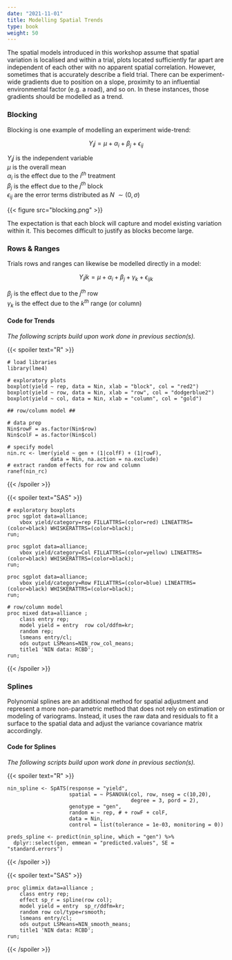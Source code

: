 ```yaml
---
date: "2021-11-01"
title: Modelling Spatial Trends
type: book
weight: 50
---
```


The spatial models introduced in this workshop assume that spatial variation is localised and within a trial, plots located sufficiently far apart are independent of each other with no apparent spatial correlation. However, sometimes that is accurately describe a field trial. There can be experiment-wide gradients due to position on a slope, proximity to an influential environmental factor (e.g. a road), and so on. In these instances, those gradients should be modelled as a trend. 

### Blocking 

Blocking is one example of modelling an experiment wide-trend:

$$Y_ij = \mu + \alpha_i + \beta_j + \epsilon_{ij}$$

$Y_ij$ is the independent variable   
$\mu$ is the overall mean   
$\alpha_i$ is the effect due to the $i^{th}$ treatment   
$\beta_j$ is the effect due to the $j^{th}$ block   
$\epsilon_{ij}$ are the error terms distributed as $N ~\sim (0,\sigma)$    

{{< figure src="blocking.png" >}}

The expectation is that each block will capture and model existing variation  within it. This becomes difficult to justify as blocks become large. 

### Rows & Ranges

Trials rows and ranges can likewise be modelled directly in a model:

$$Y_ijk = \mu + \alpha_i + \beta_j + \gamma_k + \epsilon_{ijk}$$

$\beta_j$ is the effect due to the $j^{th}$ row   
$\gamma_k$ is the effect due to the $k^{th}$ range (or column)

#### Code for Trends

*The following scripts build upon work done in previous section(s).* 

{{< spoiler text="R" >}}
```
# load libraries
library(lme4)

# exploratory plots 
boxplot(yield ~ rep, data = Nin, xlab = "block", col = "red2")
boxplot(yield ~ row, data = Nin, xlab = "row", col = "dodgerblue2")
boxplot(yield ~ col, data = Nin, xlab = "column", col = "gold")

## row/column model ##

# data prep
Nin$rowF = as.factor(Nin$row)
Nin$colF = as.factor(Nin$col)

# specify model
nin.rc <- lmer(yield ~ gen + (1|colfF) + (1|rowF),
              data = Nin, na.action = na.exclude)
# extract random effects for row and column
ranef(nin_rc)
``` 
{{< /spoiler >}}

{{< spoiler text="SAS" >}}
```
# exploratory boxplots
proc sgplot data=alliance;
    vbox yield/category=rep FILLATTRS=(color=red) LINEATTRS=(color=black) WHISKERATTRS=(color=black);
run;

proc sgplot data=alliance;
    vbox yield/category=Col FILLATTRS=(color=yellow) LINEATTRS=(color=black) WHISKERATTRS=(color=black);
run;

proc sgplot data=alliance;
    vbox yield/category=Row FILLATTRS=(color=blue) LINEATTRS=(color=black) WHISKERATTRS=(color=black);
run;

# row/column model
proc mixed data=alliance ;
	class entry rep;
	model yield = entry  row col/ddfm=kr;
	random rep;
	lsmeans entry/cl;
	ods output LSMeans=NIN_row_col_means;
	title1 'NIN data: RCBD';
run;
``` 
{{< /spoiler >}}

### Splines

Polynomial splines are an additional method for spatial adjustment and represent a more non-parametric method that does not rely on estimation or modeling of variograms. Instead, it uses the raw data and residuals to fit a surface to the spatial data and adjust the variance covariance matrix accordingly.

#### Code for Splines

*The following scripts build upon work done in previous section(s).* 

{{< spoiler text="R" >}}
```
nin_spline <- SpATS(response = "yield", 
                    spatial = ~ PSANOVA(col, row, nseg = c(10,20),
                                        degree = 3, pord = 2), 
                    genotype = "gen",  
                    random = ~ rep, # + rowF + colF, 
                    data = Nin, 
                    control = list(tolerance = 1e-03, monitoring = 0))
                    
preds_spline <- predict(nin_spline, which = "gen") %>% 
  dplyr::select(gen, emmean = "predicted.values", SE = "standard.errors")
``` 
{{< /spoiler >}}

{{< spoiler text="SAS" >}}
```
proc glimmix data=alliance ;
    class entry rep;
    effect sp_r = spline(row col);
    model yield = entry  sp_r/ddfm=kr;
    random row col/type=rsmooth;
    lsmeans entry/cl;
    ods output LSMeans=NIN_smooth_means;
    title1 'NIN data: RCBD';
run;
``` 
{{< /spoiler >}}


